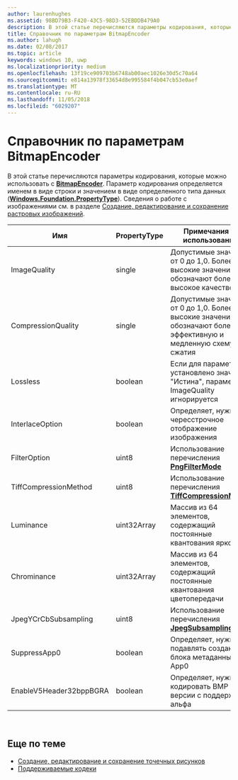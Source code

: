 ```yaml
---
author: laurenhughes
ms.assetid: 98BD79B3-F420-43C5-98D3-52EBDDB479A0
description: В этой статье перечисляются параметры кодирования, которые можно использовать с BitmapEncoder.
title: Справочник по параметрам BitmapEncoder
ms.author: lahugh
ms.date: 02/08/2017
ms.topic: article
keywords: windows 10, uwp
ms.localizationpriority: medium
ms.openlocfilehash: 13f19ce909703b6748ab00aec1026e30d5c70a64
ms.sourcegitcommit: e814a13978f33654d8e995584f4b047cb53e0aef
ms.translationtype: MT
ms.contentlocale: ru-RU
ms.lasthandoff: 11/05/2018
ms.locfileid: "6029207"
---
```

# <a name="bitmapencoder-options-reference"></a>Справочник по параметрам BitmapEncoder


В этой статье перечисляются параметры кодирования, которые можно использовать с [**BitmapEncoder**](https://msdn.microsoft.com/library/windows/apps/br226206). Параметр кодирования определяется именем в виде строки и значением в виде определенного типа данных ([**Windows.Foundation.PropertyType**](https://msdn.microsoft.com/library/windows/apps/br225871)). Сведения о работе с изображениями см. в разделе [Создание, редактирование и сохранение растровых изображений](imaging.md).

| Имя                    | PropertyType | Примечания по использованию                                                                                        | Допустимые форматы |
|-------------------------|--------------|----------------------------------------------------------------------------------------------------|---------------|
| ImageQuality            | single       | Допустимые значения от 0 до 1,0. Более высокие значения обозначают более высокое качество                                 | JPEG, JPEG-XR |
| CompressionQuality      | single       | Допустимые значения от 0 до 1,0. Более высокие значения обозначают более эффективную и медленную схему сжатия | TIFF          |
| Lossless                | boolean      | Если для параметра установлено значение "Истина", параметр ImageQuality игнорируется                                        | JPEG-XR       |
| InterlaceOption         | boolean      | Определяет, нужно ли чересстрочное отображение изображения                                                                    | PNG           |
| FilterOption            | uint8        | Использование перечисления [**PngFilterMode**](https://msdn.microsoft.com/library/windows/apps/br226389)                                | PNG           |
| TiffCompressionMethod   | uint8        | Использование перечисления [**TiffCompressionMode**](https://msdn.microsoft.com/library/windows/apps/br226399)                    | TIFF          |
| Luminance               | uint32Array  | Массив из 64 элементов, содержащий постоянные квантования яркости                               | JPEG          |
| Chrominance             | uint32Array  | Массив из 64 элементов, содержащий постоянные квантования цветопередачи                             | JPEG          |
| JpegYCrCbSubsampling    | uint8        | Использование перечисления [**JpegSubsamplingMode**](https://msdn.microsoft.com/library/windows/apps/br226386)                    | JPEG          |
| SuppressApp0            | boolean      | Определяет, нужно ли подавлять создание блока метаданных App0                                        | JPEG          |
| EnableV5Header32bppBGRA | boolean      | Определяет, нужно ли кодировать BMP 5-й версии с поддержкой альфа                                         | BMP           |

 

## <a name="related-topics"></a>Еще по теме

* [Создание, редактирование и сохранение точечных рисунков](imaging.md)
* [Поддерживаемые кодеки](supported-codecs.md)

 




